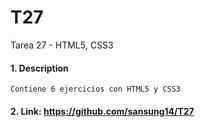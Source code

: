 # T27
Tarea 27 - HTML5, CSS3

#### 1. Description
```
Contiene 6 ejercicios con HTML5 y CSS3
```

#### 2. Link: https://github.com/sansung14/T27
